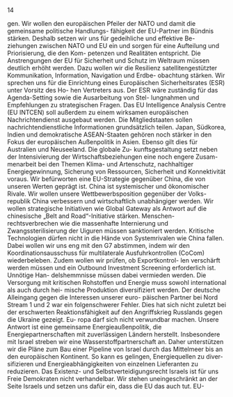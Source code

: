  
14 
 
gen. Wir wollen den europäischen Pfeiler der NATO und damit die gemeinsame politische Handlungs-
fähigkeit der EU-Partner im Bündnis stärken. Deshalb setzen wir uns für gedeihliche und effektive Be-
ziehungen zwischen NATO und EU ein und sorgen für eine Aufteilung und Priorisierung, die den Kom-
petenzen und Realitäten entspricht. 
Die Anstrengungen der EU für Sicherheit und Schutz im Weltraum müssen deutlich erhöht werden. 
Dazu wollen wir die Resilienz satellitengestützter Kommunikation, Information, Navigation und Erdbe-
obachtung stärken. 
Wir sprechen uns für die Einrichtung eines Europäischen Sicherheitsrates (ESR) unter Vorsitz des Ho-
hen Vertreters aus. Der ESR wäre zuständig für das Agenda-Setting sowie die Ausarbeitung von Stel-
lungnahmen und Empfehlungen zu strategischen Fragen. Das EU Intelligence Analysis Centre (EU 
INTCEN) soll außerdem zu einem wirksamen europäischen Nachrichtendienst ausgebaut werden. Die 
Mitgliedstaaten sollen nachrichtendienstliche Informationen grundsätzlich teilen. 
Japan, Südkorea, Indien und demokratische ASEAN-Staaten gehören noch stärker in den Fokus der 
europäischen Außenpolitik in Asien. Ebenso gilt dies für Australien und Neuseeland. Die globale Zu-
kunftsgestaltung setzt neben der Intensivierung der Wirtschaftsbeziehungen eine noch engere Zusam-
menarbeit bei den Themen Klima- und Artenschutz, nachhaltiger Energiegewinnung, Sicherung von 
Ressourcen, Sicherheit und Konnektivität voraus. 
Wir befürworten eine EU-Strategie gegenüber China, die von unseren Werten geprägt ist. China ist 
systemischer und ökonomischer Rivale. Wir wollen unsere Wettbewerbsposition gegenüber der Volks-
republik China verbessern und wirtschaftlich unabhängiger werden. Wir wollen strategische Initiativen 
wie Global Gateway als Antwort auf die chinesische „Belt and Road“-Initiative stärken. Menschen-
rechtsverbrechen wie die massenhafte Internierung und Zwangssterilisierung der Uiguren müssen 
sanktioniert werden. Kritische Technologien dürfen nicht in die Hände von Systemrivalen wie China 
fallen. Dabei wollen wir uns eng mit den G7 abstimmen, indem wir den Koordinationsausschuss für 
multilaterale Ausfuhrkontrollen (CoCom) wiederbeleben. Zudem wollen wir prüfen, ob Exportkontrol-
len verschärft werden müssen und ein Outbound Investment Screening erforderlich ist. Unnötige Han-
delshemmnisse müssen dabei vermieden werden. 
Die Versorgung mit kritischen Rohstoffen und Energie muss sowohl international als auch durch hei-
mische Produktion diversifiziert werden. Der deutsche Alleingang gegen die Interessen unserer euro-
päischen Partner bei Nord Stream 1 und 2 war ein folgenschwerer Fehler. Dies hat sich nicht zuletzt 
bei der erschwerten Reaktionsfähigkeit auf den Angriffskrieg Russlands gegen die Ukraine gezeigt. Eu-
ropa darf sich nicht verwundbar machen. Unsere Antwort ist eine gemeinsame Energieaußenpolitik, 
die Energiepartnerschaften mit zuverlässigen Ländern herstellt. Insbesondere mit Israel streben wir 
eine Wasserstoffpartnerschaft an. Daher unterstützen wir die Pläne zum Bau einer Pipeline von Israel 
durch das Mittelmeer bis an den europäischen Kontinent. So kann es gelingen, Energiequellen zu diver-
sifizieren und Energieabhängigkeiten von einzelnen Lieferanten zu reduzieren. 
Das Existenz- und Selbstverteidigungsrecht Israels ist für uns Freie Demokraten nicht verhandelbar. 
Wir stehen uneingeschränkt an der Seite Israels und setzen uns dafür ein, dass die EU das auch tut. EU-
